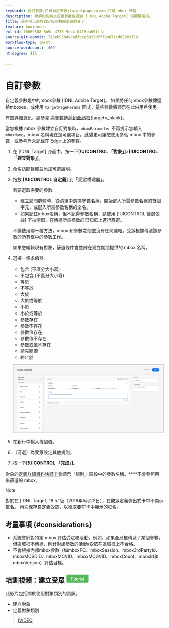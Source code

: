 ```yaml
---
keywords: 自訂參數;目標自訂參數;targetpageparams;目標 mbox 參數
description: 瞭解如何將自定義參數傳遞到 [!DNL Adobe Target] 供觀眾使用。
title: 是否可以基於自定義參數瞄準訪問者？
feature: Audiences
exl-id: f0669888-6b9e-4738-9ed4-0418ea56fffa
source-git-commit: 719eb95049dad3bee5925dff794871cd65969f79
workflow-type: tm+mt
source-wordcount: '469'
ht-degree: 41%

---
```


# 自訂參數

自定義參數是中的mbox參數 [!DNL Adobe Target]。 如果將任何mbox參數傳遞給mboxes，或使用 `targetPageParams` 函式，這些參數將顯示在此供用戶使用。

有關詳細資訊，請參見 [將參數傳遞到全局框](https://developer.adobe.com/target/implement/client-side/atjs/global-mbox/pass-parameters-to-global-mbox/){target=_blank}。

當您根據 mbox 參數建立自訂對象時，`mboxParameter` 不再提示您輸入 `mboxName`。mbox 名稱現在是可選項目。此變更可讓您使用多個 mbox 中的參數，或參考尚未記錄在 Edge 上的參數。

1. 在 [!DNL Target] 介面中，按一下&#x200B;**[!UICONTROL 「對象」]**>**[!UICONTROL 「建立對象」]**。
1. 命名訪問群體並添加可選說明。
1. 拖放 **[!UICONTROL 自定義]** 到「受眾構建器」。

   若要選取需要的參數:

   * 建立訪問群體時，從清單中選擇參數名稱，開始鍵入所需參數名稱的首個字元，或鍵入所需參數名稱的全名。
   * 如果記住mbox名稱，但不記得參數名稱，請使用 [!UICONTROL 篩選依據] 下拉清單，在傳遞所需參數的已知框上進行篩選。

   不論使用哪一種方法，mbox 和參數之間並沒有任何連結。受眾根據傳遞該參數的所有框中的參數工作。

   如果您編輯現有對象，篩選條件會並陳在建立期間提供的 mbox 名稱。

1. 選擇一個求值器:

   * 包含 (不區分大小寫)
   * 不包含 (不區分大小寫)
   * 等於
   * 不等於
   * 大於
   * 大於或等於
   * 小於
   * 小於或等於
   * 參數存在
   * 參數不存在
   * 參數值存在
   * 參數值不存在
   * 參數或值不存在
   * 請先閱讀
   * 終止於

   ![自訂參數受眾](assets/custom.png)

1. 在新行中輸入每個值。
1. （可選）為受眾設定其他規則。
1. 按一下&#x200B;**[!UICONTROL 「完成」]**。

對象的[定義詳細資料快顯卡](/help/main/c-target/c-audiences/audiences.md#section_11B9C4A777E14D36BA1E925021945780)會顯示「規則」區段中的參數名稱。****&#x200B;不會參照用來篩選的 mbox。

>[!NOTE]
>
>對於在 [!DNL Target] 18.5.1版（2018年5月22日），在觀眾定義彈出式卡中不顯示框名。 再次保存自定義受眾，以獲取要在卡中顯示的框名。

## 考量事項 {#considerations}

* 系統會針對特定 mbox 評估受眾和活動。例如，如果全局框傳遞了某個參數，但區域框不傳遞，則針對該參數的活動/受眾在區域框上不合格。
* 不會根據內部mbox參數（如mboxPC、mboxSession、mbox3rdPartyId、mboxMCSDID、mboxMCVID、mboxMCGVID、mboxCount、mboxId和mboxVersion）評估目標。

## 培訓視頻：建立受眾 ![教程徽章](/help/main/assets/tutorial.png)

此影片包括關於使用對象類別的資訊。

* 建立對象
* 定義對象類別

>[!VIDEO](https://video.tv.adobe.com/v/17392)
